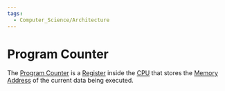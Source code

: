 ```yaml
---
tags:
  - Computer_Science/Architecture
---
```

# Program Counter
The [Program Counter](Program%20Counter.md) is a [Register](Register.md) inside the [CPU](CPU.md) that stores the [Memory Address](Memory%20Address.md) of the current data being executed.